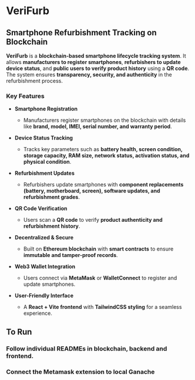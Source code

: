 # VeriFurb

## **Smartphone Refurbishment Tracking on Blockchain**

**VeriFurb** is a **blockchain-based smartphone lifecycle tracking system**. It allows **manufacturers to register smartphones**, **refurbishers to update device status**, and **public users to verify product history** using a **QR code**. The system ensures **transparency, security, and authenticity** in the refurbishment process.

### **Key Features**

- **Smartphone Registration**

  - Manufacturers register smartphones on the blockchain with details like **brand, model, IMEI, serial number, and warranty period**.

- **Device Status Tracking**

  - Tracks key parameters such as **battery health, screen condition, storage capacity, RAM size, network status, activation status, and physical condition**.

- **Refurbishment Updates**

  - Refurbishers update smartphones with **component replacements (battery, motherboard, screen), software updates, and refurbishment grades**.

- **QR Code Verification**

  - Users scan a **QR code** to verify **product authenticity and refurbishment history**.

- **Decentralized & Secure**

  - Built on **Ethereum blockchain** with **smart contracts** to ensure **immutable and tamper-proof records**.

- **Web3 Wallet Integration**

  - Users connect via **MetaMask** or **WalletConnect** to register and update smartphones.

- **User-Friendly Interface**
  - A **React + Vite frontend** with **TailwindCSS styling** for a seamless experience.

## To Run

### Follow individual READMEs in blockchain, backend and frontend.

### Connect the Metamask extension to local Ganache

